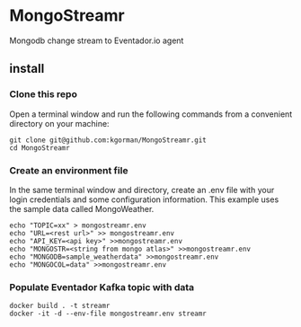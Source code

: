 # MongoStreamr
Mongodb change stream to Eventador.io agent

## install

### Clone this repo
Open a terminal window and run the following commands from a convenient directory on your machine:

```
git clone git@github.com:kgorman/MongoStreamr.git
cd MongoStreamr
```

### Create an environment file
In the same terminal window and directory, create an .env file with your login credentials and some configuration information. This example uses the sample data called MongoWeather.
```
echo "TOPIC=xx" > mongostreamr.env
echo "URL=<rest url>" >> mongostreamr.env
echo "API_KEY=<api key>" >>mongostreamr.env
echo "MONGOSTR=<string from mongo atlas>" >>mongostreamr.env
echo "MONGODB=sample_weatherdata" >>mongostreamr.env
echo "MONGOCOL=data" >>mongostreamr.env
```
### Populate Eventador Kafka topic with data
```
docker build . -t streamr
docker -it -d --env-file mongostreamr.env streamr
```

